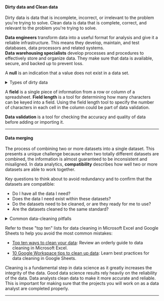 #### Dirty data and Clean data
Dirty data is data that is incomplete, incorrect, or irrelevant to the problem you're trying to solve. Clean data is data that is complete, correct, and relevant to the problem you're trying to solve.

**Data engineers** transform data into a useful format for analysis and give it a reliable infrastructure. This means they develop, maintain, and test databases, data processors and related systems. <br> **Data warehousing specialists** develop processes and procedures to effectively store and organize data. They make sure that data is available, secure, and backed up to prevent loss.

A **null** is an indication that a value does not exist in a data set.

<details>
  <summary>Types of dirty data</summary> <br>
  
Description | Possible Causes | Potential harm to businesses
----------- | --------------- | ----------------------------
<strong>Duplicate data</strong>: Any data record that shows up more than once | Manual data entry, batch data imports, or data migration | Skewed metrics or analyses, inflated or inaccurate counts or predictions, or confusion during data retrieval
<strong>Outdated data</strong>: Any data that is old which should be replaced with newer and more accurate information | People changing roles or companies, or software and systems becoming obsolete | Inaccurate insights, decision-making, and analytics
<strong>Incomplete data</strong>: Any data that is missing important fields | Improper data collection or incorrect data entry | Decreased productivity, inaccurate insights, or inability to complete essential services
<strong>Incorrect/inaccurate data</strong>: Any data that is complete but inaccurate | Human error inserted during data input, fake information, or mock data | Inaccurate insights or decision-making based on bad information resulting in revenue loss
<strong>Inconsistent data</strong>: Any data that uses different formats to represent the same thing | Data stored incorrectly or errors inserted during data transfer | Contradictory data points leading to confusion or inability to classify or segment customers

</details>

A **field** is a single piece of information from a row or column of a spreadsheet. **Field length** is a tool for determining how many characters can be keyed into a field. Using the field length tool to specify the number of characters in each cell in the column could be part of data validation.

**Data validation** is a tool for checking the accuracy and quality of data before adding or importing it.

---

#### Data merging
The process of combining two or more datasets into a single dataset. This presents a unique challenge because when two totally different datasets are combined, the information is almost guaranteed to be inconsistent and misaligned. In data analytics, **compatibility** describes how well two or more datasets are able to work together. 

Key questions to think about to avoid redundancy and to confirm that the datasets are compatible:
- Do I have all the data I need?
- Does the data I need exist within these datasets?
- Do the datasets need to be cleaned, or are they ready for me to use?
- Are the datasets cleaned to the same standard?

<details><summary>Common data-cleaning pitfalls</summary><br><ul>
  <li><strong>Not checking for spelling errors</strong>: Misspellings can be as simple as typing or input errors. Most of the time the wrong spelling or common grammatical errors can be detected, but it gets harder with things like names or addresses. For example, if you are working with a spreadsheet table of customer data, you might come across a customer named “John” whose name has been input incorrectly as “Jon” in some places. The spreadsheet’s spellcheck probably won’t flag this, so if you don’t double-check for spelling errors and catch this, your analysis will have mistakes in it.</li>
  <li><strong>Forgetting to document errors</strong>: Documenting your errors can be a big time saver, as it helps you avoid those errors in the future by showing you how you resolved them. For example, you might find an error in a formula in your spreadsheet. You discover that some of the dates in one of your columns haven’t been formatted correctly. If you make a note of this fix, you can reference it the next time your formula is broken, and get a head start on troubleshooting. Documenting your errors also helps you keep track of changes in your work, so that you can backtrack if a fix didn’t work.</li>
  <li><strong>Not checking for misfielded values</strong>: A misfielded value happens when the values are entered into the wrong field. These values might still be formatted correctly, which makes them harder to catch if you aren’t careful. For example, you might have a dataset with columns for cities and countries. These are the same type of data, so they are easy to mix up. But if you were trying to find all of the instances of Spain in the country column, and Spain had mistakenly been entered into the city column, you would miss key data points. Making sure your data has been entered correctly is key to accurate, complete analysis. </li>
  <li><strong>Overlooking missing values</strong>: Missing values in your dataset can create errors and give you inaccurate conclusions. For example, if you were trying to get the total number of sales from the last three months, but a week of transactions were missing, your calculations would be inaccurate.  As a best practice, try to keep your data as clean as possible by maintaining completeness and consistency.</li>
  <li><strong>Only looking at a subset of the data</strong>: It is important to think about all of the relevant data when you are cleaning. This helps make sure you understand the whole story the data is telling, and that you are paying attention to all possible errors. For example, if you are working with data about bird migration patterns from different sources, but you only clean one source, you might not realize that some of the data is being repeated. This will cause problems in your analysis later on. If you want to avoid common errors like duplicates, each field of your data requires equal attention.</li>
  <li><strong>Losing track of business objectives</strong>: When you are cleaning data, you might make new and interesting discoveries about your dataset-- but you don’t want those discoveries to distract you from the task at hand. For example, if you were working with weather data to find the average number of rainy days in your city, you might notice some interesting patterns about snowfall, too. That is really interesting, but it isn’t related to the question you are trying to answer right now. Being curious is great! But try not to let it distract you from the task at hand.</li>
  <li><strong>Not fixing the source of the error</strong>: Fixing the error itself is important. But if that error is actually part of a bigger problem, you need to find the source of the issue. Otherwise, you will have to keep fixing that same error over and over again. For example, imagine you have a team spreadsheet that tracks everyone’s progress. The table keeps breaking because different people are entering different values. You can keep fixing all of these problems one by one, or you can set up your table to streamline data entry so everyone is on the same page. Addressing the source of the errors in your data will save you a lot of time in the long run.</li>
  <li><strong>Not analyzing the system prior to data cleaning</strong>: If we want to clean our data and avoid future errors, we need to understand the root cause of your dirty data. Imagine you are an auto mechanic. You would find the cause of the problem before you started fixing the car, right? The same goes for data. First, you figure out where the errors come from. Maybe it is from a data entry error, not setting up a spell check, lack of formats, or from duplicates. Then, once you understand where bad data comes from, you can control it and keep your data clean.</li>
  <li><strong>Not backing up your data prior to data cleaning</strong>: It is always good to be proactive and create your data backup before you start your data clean-up. If your program crashes, or if your changes cause a problem in your dataset, you can always go back to the saved version and restore it. The simple procedure of backing up your data can save you hours of work-- and most importantly, a headache.</li>
  <li><strong>Not accounting for data cleaning in your deadlines/process</strong>: All good things take time, and that includes data cleaning. It is important to keep that in mind when going through your process and looking at your deadlines. When you set aside time for data cleaning, it helps you get a more accurate estimate for ETAs for stakeholders, and can help you know when to request an adjusted ETA.</li>
  </ul></details>
  
Refer to these "top ten" lists for data cleaning in Microsoft Excel and Google Sheets to help you avoid the most common mistakes:
- [Top ten ways to clean your data](https://support.microsoft.com/en-us/office/top-ten-ways-to-clean-your-data-2844b620-677c-47a7-ac3e-c2e157d1db19): Review an orderly guide to data cleaning in Microsoft Excel.
- [10 Google Workspace tips to clean up data](https://support.google.com/a/users/answer/9604139?hl=en#zippy=): Learn best practices for data cleaning in Google Sheets.

Cleaning is a fundamental step in data science as it greatly increases the integrity of the data. Good data science results rely heavily on the reliability of the data. Data analysts clean data to make it more accurate and reliable. This is important for making sure that the projects you will work on as a data analyst are completed properly.

---
